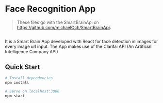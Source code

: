 # Face Recognition App
> These files go with the SmartBrainApi on https://github.com/michaelOch/SmartBrainApi.

##
It is a Smart Brain App developed with React for face detection in images for every image url input.
The App makes use of the Clarifai API (An Artificial Intelligence Company API)

## Quick Start

```bash
# Install dependencies
npm install

# Serve on localhost:3000
npm start
```